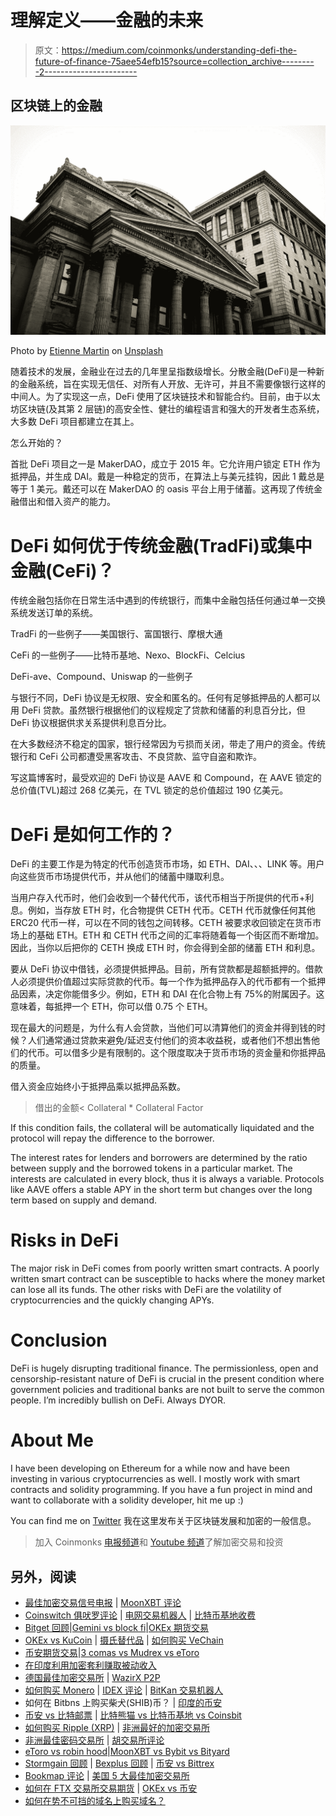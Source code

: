 # 理解定义——金融的未来

> 原文：<https://medium.com/coinmonks/understanding-defi-the-future-of-finance-75aee54efb15?source=collection_archive---------2----------------------->

## 区块链上的金融

![](img/26befd37cd011fb9d20cefbba0f405d0.png)

Photo by [Etienne Martin](https://unsplash.com/@etiennemartin?utm_source=medium&utm_medium=referral) on [Unsplash](https://unsplash.com?utm_source=medium&utm_medium=referral)

随着技术的发展，金融业在过去的几年里呈指数级增长。分散金融(DeFi)是一种新的金融系统，旨在实现无信任、对所有人开放、无许可，并且不需要像银行这样的中间人。为了实现这一点，DeFi 使用了区块链技术和智能合约。目前，由于以太坊区块链(及其第 2 层链)的高安全性、健壮的编程语言和强大的开发者生态系统，大多数 DeFi 项目都建立在其上。

怎么开始的？

首批 DeFi 项目之一是 MakerDAO，成立于 2015 年。它允许用户锁定 ETH 作为抵押品，并生成 DAI。戴是一种稳定的货币，在算法上与美元挂钩，因此 1 戴总是等于 1 美元。戴还可以在 MakerDAO 的 oasis 平台上用于储蓄。这再现了传统金融借出和借入资产的能力。

# DeFi 如何优于传统金融(TradFi)或集中金融(CeFi)？

传统金融包括你在日常生活中遇到的传统银行，而集中金融包括任何通过单一交换系统发送订单的系统。

TradFi 的一些例子——美国银行、富国银行、摩根大通

CeFi 的一些例子——比特币基地、Nexo、BlockFi、Celcius

DeFi-ave、Compound、Uniswap 的一些例子

与银行不同，DeFi 协议是无权限、安全和匿名的。任何有足够抵押品的人都可以用 DeFi 贷款。虽然银行根据他们的议程规定了贷款和储蓄的利息百分比，但 DeFi 协议根据供求关系提供利息百分比。

在大多数经济不稳定的国家，银行经常因为亏损而关闭，带走了用户的资金。传统银行和 CeFi 公司都遭受黑客攻击、不良贷款、监守自盗和欺诈。

写这篇博客时，最受欢迎的 DeFi 协议是 AAVE 和 Compound，在 AAVE 锁定的总价值(TVL)超过 268 亿美元，在 TVL 锁定的总价值超过 190 亿美元。

# DeFi 是如何工作的？

DeFi 的主要工作是为特定的代币创造货币市场，如 ETH、DAI、、、LINK 等。用户向这些货币市场提供代币，并从他们的储蓄中赚取利息。

当用户存入代币时，他们会收到一个替代代币，该代币相当于所提供的代币+利息。例如，当存放 ETH 时，化合物提供 CETH 代币。CETH 代币就像任何其他 ERC20 代币一样，可以在不同的钱包之间转移。CETH 被要求收回锁定在货币市场上的基础 ETH。ETH 和 CETH 代币之间的汇率将随着每一个街区而不断增加。因此，当你以后把你的 CETH 换成 ETH 时，你会得到全部的储蓄 ETH 和利息。

要从 DeFi 协议中借钱，必须提供抵押品。目前，所有贷款都是超额抵押的。借款人必须提供价值超过实际贷款的代币。每一个作为抵押品存入的代币都有一个抵押品因素，决定你能借多少。例如，ETH 和 DAI 在化合物上有 75%的附属因子。这意味着，每抵押一个 ETH，你可以借 0.75 个 ETH。

现在最大的问题是，为什么有人会贷款，当他们可以清算他们的资金并得到钱的时候？人们通常通过贷款来避免/延迟支付他们的资本收益税，或者他们不想出售他们的代币。可以借多少是有限制的。这个限度取决于货币市场的资金量和你抵押品的质量。

借入资金应始终小于抵押品乘以抵押品系数。

> 借出的金额< Collateral * Collateral Factor

If this condition fails, the collateral will be automatically liquidated and the protocol will repay the difference to the borrower.

The interest rates for lenders and borrowers are determined by the ratio between supply and the borrowed tokens in a particular market. The interests are calculated in every block, thus it is always a variable. Protocols like AAVE offers a stable APY in the short term but changes over the long term based on supply and demand.

# Risks in DeFi

The major risk in DeFi comes from poorly written smart contracts. A poorly written smart contract can be susceptible to hacks where the money market can lose all its funds. The other risks with DeFi are the volatility of cryptocurrencies and the quickly changing APYs.

# Conclusion

DeFi is hugely disrupting traditional finance. The permissionless, open and censorship-resistant nature of DeFi is crucial in the present condition where government policies and traditional banks are not built to serve the common people. I’m incredibly bullish on DeFi. Always DYOR.

# About Me

I have been developing on Ethereum for a while now and have been investing in various cryptocurrencies as well. I mostly work with smart contracts and solidity programming. If you have a fun project in mind and want to collaborate with a solidity developer, hit me up :)

You can find me on [Twitter](https://twitter.com/CleanPegasus) 我在这里发布关于区块链发展和加密的一般信息。

> 加入 Coinmonks [电报频道](https://t.me/coincodecap)和 [Youtube 频道](https://www.youtube.com/c/coinmonks/videos)了解加密交易和投资

## 另外，阅读

*   [最佳加密交易信号电报](/coinmonks/best-crypto-signals-telegram-5785cdbc4b2b) | [MoonXBT 评论](/coinmonks/moonxbt-review-6e4ab26d037)
*   [Coinswitch 俱吠罗评论](/coinmonks/coinswitch-kuber-review-1a8dc5c7a739) | [电网交易机器人](https://blog.coincodecap.com/grid-trading) | [比特币基地收费](/coinmonks/coinbase-fees-831e77d4f2c5)
*   [Bitget 回顾](https://blog.coincodecap.com/bitget-review)|[Gemini vs block fi](https://blog.coincodecap.com/gemini-vs-blockfi)|[OKEx 期货交易](https://blog.coincodecap.com/okex-futures-trading)
*   [OKEx vs KuCoin](https://blog.coincodecap.com/okex-kucoin) | [摄氏替代品](https://blog.coincodecap.com/celsius-alternatives) | [如何购买 VeChain](https://blog.coincodecap.com/buy-vechain)
*   [币安期货交易](https://blog.coincodecap.com/binance-futures-trading)|[3 comas vs Mudrex vs eToro](https://blog.coincodecap.com/mudrex-3commas-etoro)
*   [在印度利用加密套利赚取被动收入](https://blog.coincodecap.com/crypto-arbitrage-in-india)
*   [德国最佳加密交易所](https://blog.coincodecap.com/crypto-exchanges-in-germany) | [WazirX P2P](https://blog.coincodecap.com/wazirx-p2p)
*   [如何购买 Monero](https://blog.coincodecap.com/buy-monero) | [IDEX 评论](https://blog.coincodecap.com/idex-review) | [BitKan 交易机器人](https://blog.coincodecap.com/bitkan-trading-bot)
*   如何在 Bitbns 上购买柴犬(SHIB)币？ | [印度的币安](https://blog.coincodecap.com/binance-in-india)
*   [币安 vs 比特邮票](https://blog.coincodecap.com/binance-vs-bitstamp) | [比特熊猫 vs 比特币基地 vs Coinsbit](https://blog.coincodecap.com/bitpanda-coinbase-coinsbit)
*   [如何购买 Ripple (XRP)](https://blog.coincodecap.com/buy-ripple-india) | [非洲最好的加密交易所](https://blog.coincodecap.com/crypto-exchange-africa)
*   [非洲最佳密码交易所](https://blog.coincodecap.com/crypto-exchange-africa) | [胡交易所评论](https://blog.coincodecap.com/hoo-exchange-review)
*   [eToro vs robin hood](https://blog.coincodecap.com/etoro-robinhood)|[MoonXBT vs Bybit vs Bityard](https://blog.coincodecap.com/bybit-bityard-moonxbt)
*   [Stormgain 回顾](https://blog.coincodecap.com/stormgain-review) | [Bexplus 回顾](https://blog.coincodecap.com/bexplus-review) | [币安 vs Bittrex](https://blog.coincodecap.com/binance-vs-bittrex)
*   [Bookmap 评论](https://blog.coincodecap.com/bookmap-review-2021-best-trading-software) | [美国 5 大最佳加密交易所](https://blog.coincodecap.com/crypto-exchange-usa)
*   [如何在 FTX 交易所交易期货](https://blog.coincodecap.com/ftx-futures-trading) | [OKEx vs 币安](https://blog.coincodecap.com/okex-vs-binance)
*   [如何在势不可挡的域名上购买域名？](https://blog.coincodecap.com/buy-domain-on-unstoppable-domains)